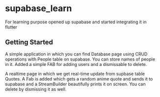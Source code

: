 # supabase_learn

For learning purpose opened up supabase and started integrating it in flutter

## Getting Started
A simple application in which you can find Database page using CRUD operations with People table on supabase. 
You can store names of people in it. Added a simple FAB for adding users and a dismissable to delete.

A realtime page in which we get real-time update from supbase table Quotes.
A Fab is added which gets a random anime quote and sends it to supabase and a StreamBuilder beautifully prints it on screen.
You can delete by dismissing it as well.

